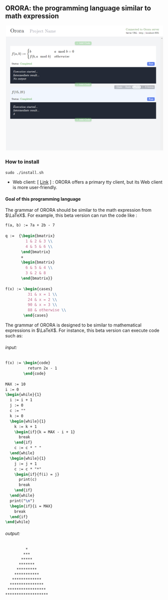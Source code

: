 ## ORORA: the programming language similar to math expression

<p align="center">
  <img src="images/web-client.png" alt="example code" width="500">
</p>

### How to install
```shell
sudo ./install.sh
```

- Web client: [ [Link](https://orora-lang.github.io/web-client/) ]
  : ORORA offers a primary tty client, but its Web client is more user-friendly.

#### Goal of this programming language
The grammar of ORORA should be similar to the math expression from $\LaTeX$. For example, this beta version can run the code like :

```latex
f(a, b) := 7a + 2b - 7

q :=  {\begin{bmatrix}
         1 & 2 & 3 \\
         4 & 5 & 6 \\
       \end{bmatrix} 
       + 
       \begin{bmatrix}
         6 & 5 & 4 \\
         3 & 2 & 8
       \end{bmatrix}}

f(x) := \begin{cases}
          31 & x = 1 \\
          24 & x = 2 \\
          90 & x = 3 \\
          88 & otherwise \\
        \end{cases}
```

The grammar of ORORA is designed to be similar to mathematical expressions in $\LaTeX$. For instance, this beta version can execute code such as:

###### input:
```latex
f(x) := \begin{code}
          return 2x - 1
        \end{code}

MAX := 10
i := 0
\begin{while}{1}
  i := i + 1
  j := 0
  c := ""
  k := 0
  \begin{while}{1}
    k := k + 1
    \begin{if}{k = MAX - i + 1}
      break
    \end{if}
    c := c * " "
  \end{while}
  \begin{while}{1}
    j := j + 1
    c := c * "*"
    \begin{if}{f(i) = j}
      print(c)
      break
    \end{if}
  \end{while}
  print("\n")
  \begin{if}{i = MAX}
    break
  \end{if}
\end{while}
```
###### output:
```console
         *
        ***
       *****
      *******
     *********
    ***********
   *************
  ***************
 *****************
*******************
```

